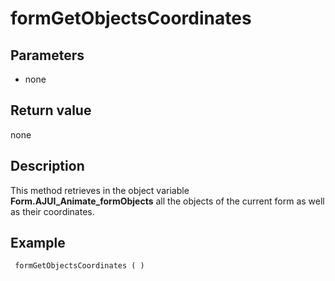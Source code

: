 ﻿<!-- formGetObjectsCoordinates ( )  -->

# formGetObjectsCoordinates

## Parameters

 *  none

## Return value

none

## Description

This method retrieves in the object variable **Form.AJUI_Animate_formObjects** all the objects of the current form as well as their coordinates.

## Example

```
 formGetObjectsCoordinates ( )
```
